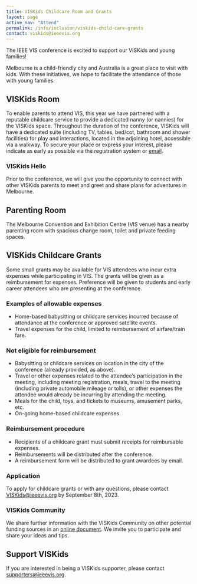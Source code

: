 ```yaml
---
title: VISKids Childcare Room and Grants
layout: page
active_nav: "Attend"
permalink: /info/inclusion/viskids-child-care-grants
contact: viskids@ieeevis.org
---
```


The IEEE VIS conference is excited to support our VISKids and young families!  

Melbourne is a child-friendly city and Australia is a great place to visit with kids.  With these initiatives, we hope to facilitate the attendance of those with young families.

## VISKids Room
To enable parents to attend VIS, this year we have partnered with a reputable childcare service to provide a dedicated nanny (or nannies) for the VISKids space. Throughout the duration of the conference, VISKids will have a dedicated suite (including TV, tables, bed/cot, bathroom and shower facilities) for play and interactions, located in the adjoining hotel, accessible via a walkway.  To secure your place or express your interest, please indicate as early as possible via the registration system or [email](mailto:VISKids@ieeevis.org).

### VISKids Hello
Prior to the conference, we will give you the opportunity to connect with other VISKids parents to meet and greet and share plans for adventures in Melbourne. 

## Parenting Room

The Melbourne Convention and Exhibition Centre (VIS venue) has a nearby parenting room with spacious change room, toilet and private feeding spaces.

## VISKids Childcare Grants

Some small grants may be available for VIS attendees who incur extra expenses while participating in VIS. The grants will be given as a reimbursement for expenses. Preference will be given to students and early career attendees who are presenting at the conference.
 
### Examples of allowable expenses

* Home-based babysitting or childcare services incurred because of
  attendance at the conference or approved satellite events.
* Travel expenses for the child, limited to reimbursement of
  airfare/train fare.

### Not eligible for reimbursement

* Babysitting or childcare services on location in the city of the
  conference (already provided, as above).
* Travel or other expenses related to the attendee’s participation in
  the meeting, including meeting registration, meals, travel to the
  meeting (including private automobile mileage or tolls), or other
  expenses the attendee would already be incurring by attending the
  meeting. 
* Meals for the child, toys, and tickets to museums, amusement parks,
  etc.
* On-going home-based childcare expenses.

### Reimbursement procedure

* Recipients of a childcare grant must submit receipts for
  reimbursable expenses.
* Reimbursements will be distributed after the conference.
* A reimbursement form will be distributed to grant awardees by email.

### Application 

To apply for childcare grants or with any questions, please contact [VISKids@ieeevis.org](mailto:VISKids@ieeevis.org) by September 8th, 2023.

### VISKids Community
We share further information with the VISKids Community on other potential funding sources in an [online document](https://docs.google.com/document/d/1S5nkD4exOvY2hDn747RXfVjJCype4Co5iKYAutsT2WY/edit?usp=sharing). We invite you to participate and share your ideas and tips.

 
## Support VISKids

If you are interested in being a VISKids supporter, please contact [supporters@ieeevis.org](mailto:supporters@ieeevis.org).



